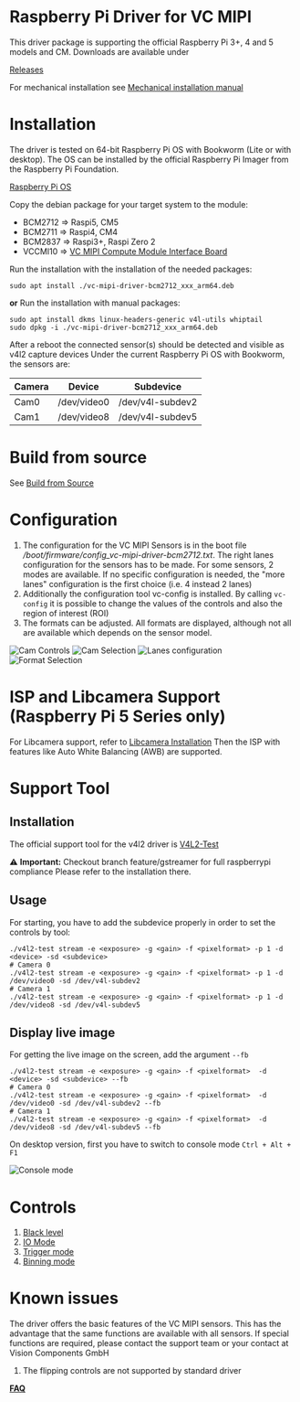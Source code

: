 # Raspberry Pi Driver for VC MIPI
This driver package is supporting the official Raspberry Pi 3+, 4 and 5 models and CM. 
Downloads are available under 

[Releases](https://github.com/VC-MIPI-modules/vc_mipi_raspi/releases)

For mechanical installation see [Mechanical installation manual](https://github.com/VC-MIPI-modules/vc_mipi_core/blob/raspberrypi/develop/doc/mechanical_setup.md)

# Installation
The driver is tested on 64-bit Raspberry Pi OS with Bookworm (Lite or with desktop).
The OS can be installed by the official Raspberry Pi Imager from the Raspberry Pi Foundation.

[Raspberry Pi OS](https://www.raspberrypi.com/software/)

Copy the debian package for your target system to the module:
* BCM2712 ⇒ Raspi5, CM5
* BCM2711 ⇒ Raspi4, CM4
* BCM2837 ⇒ Raspi3+, Raspi Zero 2
* VCCMI10 ⇒ [VC MIPI Compute Module Interface Board](https://www.mipi-modules.com/fileadmin/external/documentation/hardware/VC_MIPI_Compute_Module_Interface/index.html)


Run the installation with the installation of the needed packages: 
```
sudo apt install ./vc-mipi-driver-bcm2712_xxx_arm64.deb
```
<b>or</b>
Run the installation with manual packages:
```
sudo apt install dkms linux-headers-generic v4l-utils whiptail
sudo dpkg -i ./vc-mipi-driver-bcm2712_xxx_arm64.deb
```
After a reboot the connected sensor(s) should be detected and visible as v4l2 capture devices
Under the current Raspberry Pi OS with Bookworm, 
the sensors are:

| Camera   | Device      | Subdevice        |
| -------- | ----------- | ---------------- |
| Cam0     | /dev/video0 | /dev/v4l-subdev2 |
| Cam1     | /dev/video8 | /dev/v4l-subdev5 |


# Build from source

See [Build from Source](./docs/build_from_source.md)

# Configuration

1. The configuration for the VC MIPI Sensors is in the boot file 
<i>/boot/firmware/config_vc-mipi-driver-bcm2712.txt</i>. 
The right lanes configuration for the sensors has to be made. For some sensors, 2 modes are available. 
If no specific configuration is needed, the "more lanes" configuration is the first choice (i.e. 4 instead 2 lanes)
2. Additionally the configuration tool vc-config is installed. By calling ```vc-config```
it is possible to change the values of the controls and also the region of interest (ROI)
3. The formats can be adjusted. All formats are displayed, although not all are available which depends on the sensor model.

![Cam Controls](./docs/images/whiptail_controls.png "Cam Controls")
![Cam Selection](./docs/images/whiptail_cam_selection.png "Cam Selection")
![Lanes configuration](./docs/images/whiptail_lanes_config.png "Lanes configuration")
![Format Selection](./docs/images/whiptail_format_settings.png "Format settings")

# ISP and Libcamera Support (Raspberry Pi 5 Series only)
For Libcamera support, refer to [Libcamera Installation](./docs/libcamera.md)
Then the ISP with features like Auto White Balancing (AWB) are supported.

# Support Tool
## Installation
The official support tool for the v4l2 driver is 
[V4L2-Test](https://github.com/pmliquify/v4l2-test/tree/feature/gstreamer)

⚠️ **Important:** Checkout branch feature/gstreamer for full raspberrypi compliance
Please refer to the installation there. 

## Usage
For starting, you have to add the subdevice properly in order to set the controls by tool:
```shell
./v4l2-test stream -e <exposure> -g <gain> -f <pixelformat> -p 1 -d <device> -sd <subdevice>
# Camera 0
./v4l2-test stream -e <exposure> -g <gain> -f <pixelformat> -p 1 -d /dev/video0 -sd /dev/v4l-subdev2
# Camera 1
./v4l2-test stream -e <exposure> -g <gain> -f <pixelformat> -p 1 -d /dev/video8 -sd /dev/v4l-subdev5
```
## Display live image

For getting the live image on the screen, add the argument `--fb`

```shell
./v4l2-test stream -e <exposure> -g <gain> -f <pixelformat>  -d <device> -sd <subdevice> --fb
# Camera 0
./v4l2-test stream -e <exposure> -g <gain> -f <pixelformat>  -d /dev/video0 -sd /dev/v4l-subdev2 --fb
# Camera 1
./v4l2-test stream -e <exposure> -g <gain> -f <pixelformat>  -d /dev/video8 -sd /dev/v4l-subdev5 --fb
```

On desktop version, first you have to switch to console mode `Ctrl + Alt + F1`

![Console mode](./docs/images/RaspiDesktopFramebuffer.gif)

# Controls
1. [Black level](./docs/black_level.md)
2. [IO Mode](./docs/io_mode.md)
3. [Trigger mode](./docs/trigger_mode.md)
4. [Binning mode](./docs/binning_mode.md)

# Known issues

The driver offers the basic features of the VC MIPI sensors. 
This has the advantage that the same functions are available with all sensors. 
If special functions are required, please contact the support team or your contact at Vision Components GmbH 

1. The flipping controls are not supported by standard driver

<b>[FAQ](./docs/faq.md)
